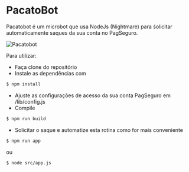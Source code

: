 # PacatoBot

Pacatobot é um microbot que usa NodeJs (Nightmare) para śolicitar automaticamente saques da sua conta no PagSeguro.

![Pacatobot](https://gserrano.github.io/assets/imgs/pacatobot.gif)

Para utilizar:

- Faça clone do repositório
- Instale as dependências com 
```sh
$ npm install
```
- Ajuste as configurações de acesso da sua conta PagSeguro em /lib/config.js
- Compile
```sh
$ npm run build
```
- Solicitar o saque e automatize esta rotina como for mais conveniente
```sh
$ npm run app
```
ou
```sh
$ node src/app.js
```

